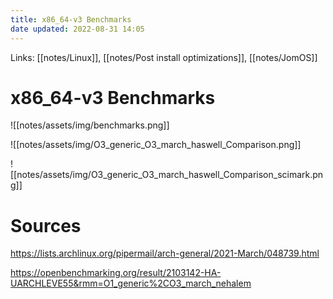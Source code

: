 ```yaml
---
title: x86_64-v3 Benchmarks
date updated: 2022-08-31 14:05
---
```


Links: [[notes/Linux]], [[notes/Post install optimizations]], [[notes/JomOS]]

# x86_64-v3 Benchmarks

![[notes/assets/img/benchmarks.png]]

![[notes/assets/img/O3_generic_O3_march_haswell_Comparison.png]]

![[notes/assets/img/O3_generic_O3_march_haswell_Comparison_scimark.png]]

# Sources

<https://lists.archlinux.org/pipermail/arch-general/2021-March/048739.html>

<https://openbenchmarking.org/result/2103142-HA-UARCHLEVE55&rmm=O1_generic%2CO3_march_nehalem>
